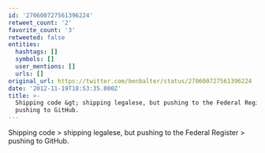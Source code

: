 ```yaml
---
id: '270600727561396224'
retweet_count: '2'
favorite_count: '3'
retweeted: false
entities:
  hashtags: []
  symbols: []
  user_mentions: []
  urls: []
original_url: https://twitter.com/benbalter/status/270600727561396224
date: '2012-11-19T18:53:35.000Z'
title: >-
  Shipping code &gt; shipping legalese, but pushing to the Federal Register &gt;
  pushing to GitHub.
---
```


Shipping code &gt; shipping legalese, but pushing to the Federal Register &gt; pushing to GitHub.
